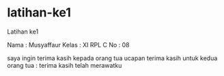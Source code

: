 # latihan-ke1
Latihan ke1

Nama : Musyaffaur
Kelas : XI RPL C
No : 08

saya ingin terima kasih kepada orang tua
ucapan terima kasih untuk kedua orang tua : terima kasih telah merawatku